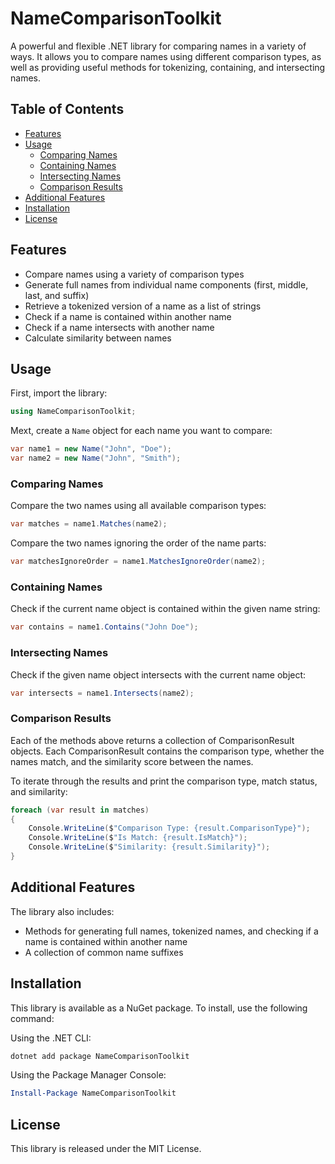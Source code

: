 # NameComparisonToolkit

A powerful and flexible .NET library for comparing names in a variety of ways. It allows you to compare names using different comparison types, as well as providing useful methods for tokenizing, containing, and intersecting names.

## Table of Contents

- [Features](#features)
- [Usage](#usage)
  - [Comparing Names](#comparing-names)
  - [Containing Names](#containing-names)
  - [Intersecting Names](#intersecting-names)
  - [Comparison Results](#comparison-results)
- [Additional Features](#additional-features)
- [Installation](#installation)
- [License](#license)

## Features

- Compare names using a variety of comparison types
- Generate full names from individual name components (first, middle, last, and suffix)
- Retrieve a tokenized version of a name as a list of strings
- Check if a name is contained within another name
- Check if a name intersects with another name
- Calculate similarity between names

## Usage

First, import the library:
```csharp
using NameComparisonToolkit;
```

Mext, create a `Name` object for each name you want to compare:

```csharp
var name1 = new Name("John", "Doe");
var name2 = new Name("John", "Smith");
```

### Comparing Names
Compare the two names using all available comparison types:

```csharp
var matches = name1.Matches(name2);
```

Compare the two names ignoring the order of the name parts:
```csharp
var matchesIgnoreOrder = name1.MatchesIgnoreOrder(name2);
```

### Containing Names
Check if the current name object is contained within the given name string:

```csharp
var contains = name1.Contains("John Doe");
```

### Intersecting Names
Check if the given name object intersects with the current name object:

```csharp
var intersects = name1.Intersects(name2);
```

### Comparison Results
Each of the methods above returns a collection of ComparisonResult objects. Each ComparisonResult contains the comparison type, whether the names match, and the similarity score between the names.

To iterate through the results and print the comparison type, match status, and similarity:

```csharp
foreach (var result in matches)
{
    Console.WriteLine($"Comparison Type: {result.ComparisonType}");
    Console.WriteLine($"Is Match: {result.IsMatch}");
    Console.WriteLine($"Similarity: {result.Similarity}");
}
```

## Additional Features
The library also includes:

- Methods for generating full names, tokenized names, and checking if a name is contained within another name
- A collection of common name suffixes

## Installation
This library is available as a NuGet package. To install, use the following command:

Using the .NET CLI:
```csharp
dotnet add package NameComparisonToolkit
```

Using the Package Manager Console:
```powershell
Install-Package NameComparisonToolkit
```

## License
This library is released under the MIT License.
